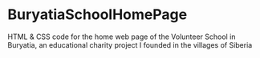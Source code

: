 # BuryatiaSchoolHomePage
HTML &amp; CSS code for the home web page of the Volunteer School in Buryatia, an educational charity project I founded in the villages of Siberia
